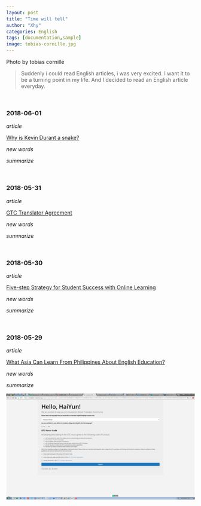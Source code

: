 ```yaml
---
layout: post
title: "Time will tell"
author: "Xhy"
categories: English
tags: [documentation,sample]
image: tobias-cornille.jpg
---
```



Photo by tobias cornille

>Suddenly i could read English articles, i was very excited. I want it to be a turning point in my life.
And I decided to read an English article everyday.

<br />


### 2018-06-01

*article*

[Why is Kevin Durant a snake?](https://www.quora.com/Why-is-Kevin-Durant-a-snake)

*new words*

*summarize*

<br />

### 2018-05-31

*article*

[GTC Translator Agreement](https://translate-coursera.org/GTCTranslatorAgreement.pdf)

*new words*

*summarize*

<br />

### 2018-05-30

*article*

[Five-step Strategy for Student Success with Online Learning](https://onlinelearninginsights.wordpress.com/2012/09/28/five-step-strategy-for-student-success-with-online-learning/)

*new words*

*summarize*

<br />

### 2018-05-29

*article*

[What Asia Can Learn From Philippines About English Education?](https://www.huffingtonpost.com/amy-chavez/what-asia-can-learn-from-_b_4572991.html)


*new words*

*summarize*


![](/assets/img/coursera.png)

<br />
